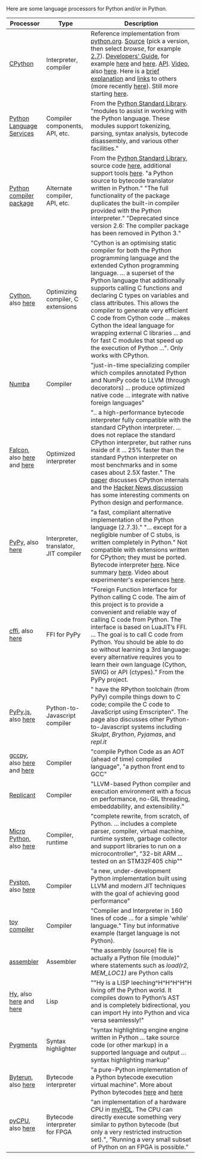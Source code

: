 
Here are some language processors for Python and/or in Python.

| Processor | Type | Description |
| --------- | ---- | ----------- |
| [CPython](http://docs.python.org/devguide/index.html) | Interpreter, compiler | Reference implementation from [python.org](http://www.python.org/).  [Source](http://hg.python.org/cpython/branches) (pick a version, then select *browse*, for example [2.7](http://hg.python.org/cpython/file/c163e5011bd3)).  [Developers' Guide](http://docs.python.org/devguide/index.html), for example [here](http://docs.python.org/devguide/setup.html#directory-structure) and [here](http://docs.python.org/devguide/compiler.html).  [API](http://docs.python.org/2.7/c-api/index.html).  [Video](http://pyvideo.org/video/635/stepping-through-cpython), also [here](http://pyvideo.org/video/1777/all-singing-all-dancing-python-bytecode).  Here is a [brief explanation](http://stackoverflow.com/questions/3299648/python-compilation-interpretation-process?rq=1) and [links](http://stackoverflow.com/questions/5216634/a-good-book-article-about-python-interpreter?lq=1) to others (more recently [here](http://eli.thegreenplace.net/category/programming/python/python-internals/)).  Still more starting [here](http://utcc.utoronto.ca/~cks/space/blog/python/WhyCPythonBytecode). |
| [Python Language Services](http://docs.python.org/2/library/language.html) | Compiler components, API, etc. | From the [Python Standard Library](http://docs.python.org/2/library/index.html).  "modules to assist in working with the Python language. These modules support tokenizing, parsing, syntax analysis, bytecode disassembly, and various other facilities." |
| [ Python compiler package](http://docs.python.org/2/library/compiler.html) | Alternate compiler, API, etc. | From the [Python Standard Library](http://docs.python.org/2/library/index.html), source code [here](http://hg.python.org/cpython/file/3edf679917ba/Lib/compiler), additional support tools [here](https://github.com/cloudmeter/python/tree/master/Tools/compiler).  "a Python source to bytecode translator written in Python." "The full functionality of the package duplicates the built-in compiler provided with the Python interpreter." "Deprecated since version 2.6: The compiler package has been removed in Python 3." |
| [Cython](http://cython.org/), also [here](https://news.ycombinator.com/item?id=6114334) | Optimizing compiler, C extensions | "Cython is an optimising static compiler for both the Python programming language and the extended Cython programming language. ... a superset of the Python language that additionally supports calling C functions and declaring C types on variables and class attributes. This allows the compiler to generate very efficient C code from Cython code ... makes Cython the ideal language for wrapping external C libraries ... and for fast C modules that speed up the execution of Python ...".  Only works with CPython.  |
|[Numba](http://numba.pydata.org/) | Compiler | "just-in-time specializing compiler which compiles annotated Python and NumPy code to LLVM (through decorators) ... produce optimized native code ... integrate with native foreign languages" |
| [Falcon](http://www.phi-node.com/2013/06/how-fast-can-we-make-interpreted-python.html), also [here](http://arxiv.org/abs/1306.6047) and [here](https://github.com/rjpower/falcon) | Optimized interpreter | ".. a high-performance bytecode interpreter fully compatible with the standard CPython interpreter. ... does not replace the standard CPython interpreter, but rather runs inside of it ... 25% faster than the standard Python interpreter on most benchmarks and in some cases about 2.5X faster."  The [paper](http://arxiv.org/abs/1306.6047) discusses CPython internals and the [Hacker News discussion](https://news.ycombinator.com/item?id=5943258) has some interesting comments on Python design and performance. |
| [PyPy](http://pypy.org/), also [here](http://www.aosabook.org/en/pypy.html)  | Interpreter, translator, JIT compiler | "a fast, compliant alternative implementation of the Python language (2.7.3)." "... except for a negligible number of C stubs, is written completely in Python."  Not compatible with extensions written for CPython; they must be ported.  Bytecode interpreter [here](http://pypy.readthedocs.org/en/latest/interpreter.html).  Nice summary [here](https://news.ycombinator.com/item?id=6708867).  Video about experimenter's experiences [here](http://www.youtube.com/watch?v=l_HBRhcgeuQ). |
| [cffi](http://cffi.readthedocs.org/en/latest/index.html), also [here](http://morepypy.blogspot.com/2012/08/cffi-release-03.html) | FFI for PyPy | "Foreign Function Interface for Python calling C code. The aim of this project is to provide a convenient and reliable way of calling C code from Python. The interface is based on LuaJIT’s FFI. ... The goal is to call C code from Python. You should be able to do so without learning a 3rd language: every alternative requires you to learn their own language (Cython, SWIG) or API (ctypes)."  From the PyPy project. |
| [PyPy.js](http://www.rfk.id.au/blog/entry/pypy-js-first-steps/), also [here](https://news.ycombinator.com/item?id=6090041) | Python-to-Javascript compiler | " have the RPython toolchain (from PyPy) compile things down to C code; compile the C code to JavaScript using Emscripten".  The page also discusses other Python-to-Javascript systems including *Skulpt*, *Brython*, *Pyjamas*, and *repl.it* |
| [gccpy](http://gcc.gnu.org/wiki/PythonFrontEnd), also [here](https://github.com/redbrain/gccpy) and [here](http://redbrain.co.uk/compiling-python-with-gccpy/) | Compiler | "compile Python Code as an AOT (ahead of time) compiled language",  "a python front end to GCC" |
| [Replicant](https://github.com/soundspectrum/replicant) | Compiler | "LLVM-based Python compiler and execution environment with a focus on performance, no-GIL threading, embeddability, and extensibility." |
| [Micro Python](http://micropython.org/), also [here](https://github.com/micropython/micropython) | Compiler, runtime | "complete rewrite, from scratch, of Python. ...  includes a complete parser, compiler, virtual machine, runtime system, garbage collector and support libraries to run on a microcontroller", "32-bit ARM ... tested on an STM32F405 chip"" |
| [Pyston](https://tech.dropbox.com/2014/04/introducing-pyston-an-upcoming-jit-based-python-implementation/), also [here](https://github.com/dropbox/pyston) | Compiler | "a new, under-development Python implementation built using LLVM and modern JIT techniques with the goal of achieving good performance" |
| [toy compiler](http://www.jroller.com/languages/entry/python_writing_a_compiler_and) | Compiler | "Compiler and Interpreter in 160 lines of code ... for a simple 'while' language."  Tiny but informative example (target language is not Python). |
| [assembler](http://pythonwise.blogspot.com/2012/06/python-based-assembler.html) | Assembler | "the assembly (source) file is actually a Python file (module)" where statements such as *load(r2, MEM_LOC1)* are Python calls |
| [Hy](http://docs.hylang.org/en/latest/), also [here](https://github.com/hylang/hy) and [here](http://fox.devport.no/?p=82) | Lisp | ""Hy is a LISP leeching^H^H^H^H^H living off the Python world. It compiles down to Python’s AST and is completely bidirectional, you can import Hy into Python and vica versa seamlessly!" |
| [Pygments](http://pygments.org/) | Syntax highlighter | "syntax highlighting engine engine written in Python ... take source code (or other markup) in a supported language and output ... syntax highlighting markup" | 
| [Byterun](https://github.com/nedbat/byterun), also [here](http://nedbatchelder.com/blog/201301/byterun_and_making_cells.html) | Bytecode interpreter | "a pure-Python implementation of a Python bytecode execution virtual machine".  More about Python bytecodes [here](http://nedbatchelder.com/blog/200804/the_structure_of_pyc_files.html) and [here](http://akaptur.github.io/blog/2013/11/15/introduction-to-the-python-interpreter/) |
| [pyCPU](http://pycpu.wordpress.com/), also [here](http://sourceforge.net/projects/pycpu/) | Bytecode interpreter for FPGA | "an implementation of a hardware CPU in [myHDL](http://www.myhdl.org). The CPU can directly execute something very similar to python bytecode (but only a very restricted instruction set).", "Running a very small subset of Python on an FPGA is possible." | 

